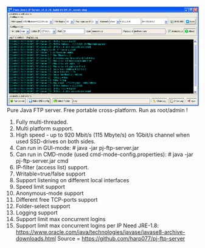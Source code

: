 ![ftp](pj-ftp-server.png?raw=true)
Pure Java FTP server. Free portable cross-platform.
Run as root/admin !
1) Fully multi-threaded.
2) Multi platform support.
3) High speed - up to 920 Mbit/s (115 Mbyte/s) on 1Gbit/s channel when used SSD-drives on both sides.
4) Can run in GUI-mode:  # java -jar pj-ftp-server.jar
5) Can run in CMD-mode (used cmd-mode-config.properties):  # java -jar pj-ftp-server.jar cmd
6) IP-filter (access list) support.
7) Writable=true/false support
8) Support listening on different local interfaces
9) Speed limit support
10) Anonymous-mode support
11) Different free TCP-ports support
12) Folder-select support
13) Logging support
14) Support limit max concurrent logins
15) Support limit max concurrent logins per IP
Need JRE-1.8: https://www.oracle.com/java/technologies/javase/javase8-archive-downloads.html
Source = https://github.com/harp077/pj-ftp-server